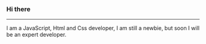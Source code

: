 ### Hi there 
----

I am a JavaScript, Html and Css developer, I am still a newbie, but soon I will be an expert developer.
